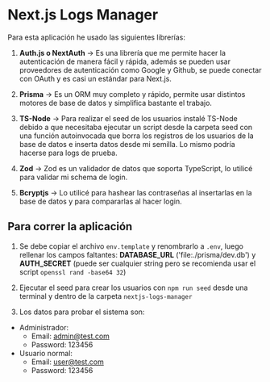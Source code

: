 # Next.js Logs Manager

Para esta aplicación he usado las siguientes librerías:

1. **Auth.js o NextAuth** -> Es una librería que me permite hacer la autenticación de manera fácil y rápida, además se pueden usar proveedores de autenticación como Google y Github, se puede conectar con OAuth y es casi un estándar para Next.js.

2. **Prisma** -> Es un ORM muy completo y rápido, permite usar distintos motores de base de datos y simplifica bastante el trabajo.

3. **TS-Node** -> Para realizar el seed de los usuarios instalé TS-Node debido a que necesitaba ejecutar un script desde la carpeta seed con una función autoinvocada que borra los registros de los usuarios de la base de datos e inserta datos desde mi semilla. Lo mismo podría hacerse para logs de prueba.

4. **Zod** -> Zod es un validador de datos que soporta TypeScript, lo utilicé para validar mi schema de login.

5. **Bcryptjs** -> Lo utilicé para hashear las contraseñas al insertarlas en la base de datos y para compararlas al hacer login.

## Para correr la aplicación

1. Se debe copiar el archivo `env.template` y renombrarlo a `.env`, luego rellenar los campos faltantes: **DATABASE_URL** ('file:./prisma/dev.db') y **AUTH_SECRET** (puede ser cualquier string pero se recomienda usar el script `openssl rand -base64 32`)

2. Ejecutar el seed para crear los usuarios con ```npm run seed``` desde una terminal y dentro de la carpeta `nextjs-logs-manager`

3. Los datos para probar el sistema son:
  - Administrador:
    - Email: admin@test.com
    - Password: 123456
  - Usuario normal:
    - Email: user@test.com
    - Password: 123456